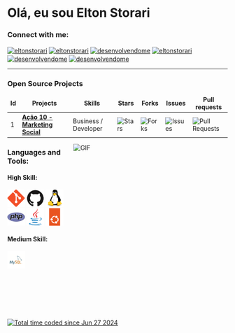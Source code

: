 # Olá, eu sou Elton Storari

<p align="left">
    <h3 align="left">Connect with me:</h3>
    <a href="https://www.linkedin.com/in/elton-storari-2a54aa204/" target="_blank"><img align="center" src="https://github.com/marcodotcastro/marcodotcastro/blob/master/linkedin.png?raw=true" alt="eltonstorari" height="30" width="40" /></a>
    <a href="https://storaritech.com" target="_blank"><img align="center" src="https://github.com/eltonstorari/eltonstorari/blob/master/chrome.png?raw=true" alt="eltonstorari" height="30" width="40" target="_blank"/></a>
    <a href="www.youtube.com/@eltonbatistastorari" target="_blank"><img align="center" src="https://github.com/eltonstorari/eltonstorari/blob/master/youtube-v2.png?raw=true" alt="desenvolvendome" height="30" width="40"/></a>
    <a href="https://t.me/eltonstorari" target="_blank"><img align="center" src="https://github.com/eltonstorari/eltonstorari/blob/master/telegram.png?raw=true" alt="eltonstorari" height="30" width="40"/></a>
    <a href="https://instagram.com/eltonstorari" target="_blank"><img align="center" src="https://github.com/eltonstorari/eltonstorari/blob/master/instagram.png?raw=true" alt="desenvolvendome" height="30" width="40"/></a>
    <a href="https://www.facebook.com/elton.storari.3" target="_blank"><img align="center" src="https://github.com/eltonstorari/eltonstorari/blob/master/facebook.png?raw=true" alt="desenvolvendome" height="30" width="40" /></a>    
</p>

---

<!-- p align="center"> <img src="https://komarev.com/ghpvc/?username=eltonstorari" alt="eltonstorari" /> </p-->


<h3>Open Source Projects</h3>
<table>
    <thead align="center">
        <tr border: none;>
            <td><b>Id</b></td>
	    <td><b>Projects</b></td>
	    <td><b>Skills</b></td>
            <td><b>Stars</b></td>
            <td><b>Forks</b></td>
            <td><b>Issues</b></td>
            <td><b>Pull requests</b></td>
        </tr>
    </thead>
    <tbody>
    	<tr>
		<td>1</td>
            	<td><a href="https://github.com/eltonstorari/sale-factory"><b>Ação 10 - Marketing Social</b></a></td>
		<td>Business / Developer</td>
            	<td><img alt="Stars" src="https://img.shields.io/github/stars/eltonstorari/sale-factory?style=flat-square&labelColor=343b41" /></td>
            	<td><img alt="Forks" src="https://img.shields.io/github/forks/eltonstorari/sale-factory?style=flat-square&labelColor=343b41" /></td>
            	<td><img alt="Issues" src="https://img.shields.io/github/issues/eltonstorari/sale-factory?style=flat-square&labelColor=343b41" /></td>
            	<td><img alt="Pull Requests" src="https://img.shields.io/github/issues-pr/eltonstorari/sale-factory?style=flat-square&labelColor=343b41" /></td>
    </tr>
    </todby>
</table>

 <img align="right" alt="GIF" src="https://github.com/eltonstorari/eltonstorari/blob/master/code.gif?raw=true" width="70%" height="400px" />

<h3 align="left">Languages and Tools:</h3>
    <p align="left">
        <h4 align="left">High Skill:</h4>
        <!--a href="https://stackshare.io/rails" target="_blank"><img src="https://github.com/devicons/devicon/raw/master/icons/rails/rails-original-wordmark.svg" alt="rails" width="40" height="40" /></a-->
        <!--a href="https://stackshare.io/ruby" target="_blank"><img src="https://github.com/devicons/devicon/raw/master/icons/ruby/ruby-original.svg" alt="ruby" width="40" height="40" /></a-->
        <!--a href="https://stackshare.io/rubymine" target="_blank"><img src="https://github.com/devicons/devicon/raw/master/icons/rubymine/rubymine-original.svg" alt="java" width="40" height="40" /></a-->
        <!--a href="https://stackshare.io/oracle" target="_blank"><img src="https://github.com/devicons/devicon/raw/master/icons/oracle/oracle-original.svg" alt="oracle" width="40" height="40" /></a-->
        <a href="https://stackshare.io/git" target="_blank"><img src="https://github.com/devicons/devicon/raw/master/icons/git/git-original.svg" alt="git" width="40" height="40" /></a>
        <a href="https://stackshare.io/github" target="_blank"><img src="https://github.com/devicons/devicon/raw/master/icons/github/github-original.svg" alt="github" width="40" height="40" /></a>
        <a href="https://stackshare.io/linux" target="_blank"><img src="https://github.com/devicons/devicon/raw/master/icons/linux/linux-original.svg" alt="linux" width="40" height="40" /></a>
        <a href="https://stackshare.io/php" target="_blank"><img src="https://github.com/devicons/devicon/raw/master/icons/php/php-original.svg" alt="php" width="40" height="40" /></a>
        <a href="https://stackshare.io/java" target="_blank"><img src="https://github.com/devicons/devicon/raw/master/icons/java/java-original.svg" alt="java" width="40" height="40" /></a>
        <a href="https://stackshare.io/ubuntu" target="_blank"><img src="https://github.com/devicons/devicon/raw/master/icons/ubuntu/ubuntu-plain.svg" alt="java" width="40" height="40" /></a>
        <h4 align="left">Medium Skill:</h4>
        <!--a href="https://stackshare.io/search/q=aws" target="_blank"><img src="https://github.com/devicons/devicon/raw/master/icons/amazonwebservices/amazonwebservices-original.svg" alt="aws" width="40" height="40" /></a-->
        <!--a href="https://stackshare.io/docker" target="_blank"><img src="https://github.com/devicons/devicon/raw/master/icons/docker/docker-original.svg" alt="docker" width="40" height="40" /></a-->
        <!--a href="https://stackshare.io/laravel" target="_blank"><img src="https://github.com/devicons/devicon/raw/master/icons/laravel/laravel-plain.svg" alt="laravel" width="40" height="40" /></a-->
        <!--a href="https://stackshare.io/javascript" target="_blank"><img src="https://github.com/devicons/devicon/raw/master/icons/javascript/javascript-original.svg" alt="javascript" width="40" height="40" /></a-->
	<!--a href="https://stackshare.io/postgresql" target="_blank"><img src="https://github.com/devicons/devicon/raw/master/icons/postgresql/postgresql-original.svg" alt="postgresql" width="40" height="40" /></a-->
    <a href="https://mysql.com" target="_blank"><img src="https://raw.githubusercontent.com/github/explore/80688e429a7d4ef2fca1e82350fe8e3517d3494d/topics/mysql/mysql.png?size=48" alt="mysql" width="40" height="40" /></a> </br>
        <a href="https://wakatime.com/@a6eec79b-b9d4-4a9a-92f0-8bd0f4854f83"><img src="https://wakatime.com/badge/user/a6eec79b-b9d4-4a9a-92f0-8bd0f4854f83.svg" alt="Total time coded since Jun 27 2024" /></a>
    </p>



    


